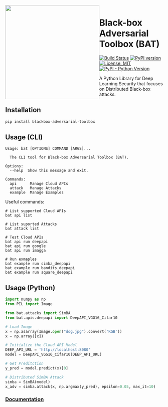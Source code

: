 <img src="https://bat.wuhanstudio.uk/images/bat.png" width=300px style="float: left;" >

# Black-box Adversarial Toolbox (BAT)


[![Build Status](https://app.travis-ci.com/wuhanstudio/blackbox-adversarial-toolbox.svg?branch=master)](https://app.travis-ci.com/wuhanstudio/blackbox-adversarial-toolbox)
[![PyPI version](https://badge.fury.io/py/blackbox-adversarial-toolbox.svg)](https://badge.fury.io/py/blackbox-adversarial-toolbox)
[![License: MIT](https://img.shields.io/badge/License-MIT-yellow.svg)](https://opensource.org/licenses/MIT)
[![PyPI - Python Version](https://img.shields.io/pypi/pyversions/blackbox-adversarial-toolbox)](https://pypi.org/project/blackbox-adversarial-toolbox/)

A Python Library for Deep Learning Security that focuses on Distributed Black-box attacks.


## Installation

```python
pip install blackbox-adversarial-toolbox
```


## Usage (CLI)

```
Usage: bat [OPTIONS] COMMAND [ARGS]...

  The CLI tool for Black-box Adversarial Toolbox (BAT).

Options:
  --help  Show this message and exit.

Commands:
  api      Manage Cloud APIs
  attack   Manage Attacks
  example  Manage Examples
```
Useful commands:
```
# List supported Cloud APIs
bat api list

# List suported Attacks
bat attack list

# Test Cloud APIs
bat api run deepapi
bat api run google
bat api run imagga

# Run exmaples
bat example run simba_deepapi
bat example run bandits_deepapi
bat example run square_deepapi
```

## Usage (Python)

```python
import numpy as np
from PIL import Image

from bat.attacks import SimBA
from bat.apis.deepapi import DeepAPI_VGG16_Cifar10

# Load Image
x = np.asarray(Image.open("dog.jpg").convert('RGB'))
x = np.array([x])

# Initialize the Cloud API Model
DEEP_API_URL = 'http://localhost:8080'
model = DeepAPI_VGG16_Cifar10(DEEP_API_URL)

# Get Preditction
y_pred = model.predict(x)[0]

# Distributed SimBA Attack
simba = SimBA(model)
x_adv = simba.attack(x, np.argmax(y_pred), epsilon=0.05, max_it=10)
```

<h3> <a href="https://bat.wuhanstudio.uk/"> Documentation </a>
